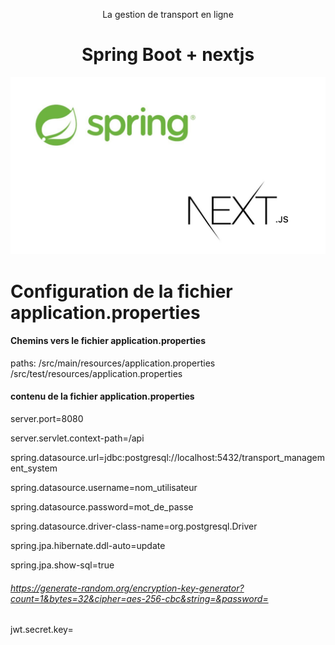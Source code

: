 <center>
 <p>La gestion de transport en ligne</p>
  <h1>Spring Boot + nextjs</h1>
<img src="./images/maxresdefault.jpg" alt="transport image">
</center>

# Configuration de la fichier application.properties

#### Chemins vers le fichier application.properties
paths:
  /src/main/resources/application.properties
  /src/test/resources/application.properties
  
#### contenu de la fichier application.properties
server.port=8080

server.servlet.context-path=/api

spring.datasource.url=jdbc:postgresql://localhost:5432/transport_management_system

spring.datasource.username=nom_utilisateur

spring.datasource.password=mot_de_passe

spring.datasource.driver-class-name=org.postgresql.Driver

spring.jpa.hibernate.ddl-auto=update

spring.jpa.show-sql=true

###### https://generate-random.org/encryption-key-generator?count=1&bytes=32&cipher=aes-256-cbc&string=&password=
jwt.secret.key=
